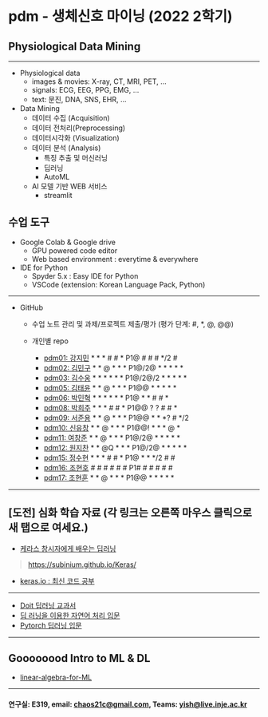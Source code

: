 # pdm - 생체신호 마이닝 (2022 2학기)
## Physiological Data Mining
---
* Physiological data
  - images & movies: X-ray, CT, MRI, PET, ...
  - signals: ECG, EEG, PPG, EMG, ...
  - text: 문진, DNA, SNS, EHR, ...
* Data Mining
  - 데이터 수집 (Acquisition)
  - 데이터 전처리(Preprocessing)
  - 데이터시각화 (Visualization)
  - 데이터 분석 (Analysis)
    * 특징 추출 및 머신러닝
    * 딥러닝
    * AutoML
  - AI 모델 기반 WEB 서비스
    * streamlit
    
## 수업 도구
* Google Colab & Google drive
  - GPU powered code editor
  - Web based environment : everytime & everywhere
* IDE for Python
  - Spyder 5.x : Easy IDE for Python
  - VSCode (extension: Korean Language Pack, Python)
---
* GitHub
  - 수업 노트 관리 및 과제/프로젝트 제출/평가 (평가 단계: #, *, @, @@)
  
  - 개인별 repo  
    * [pdm01: 강지민](https://github.com/rkdwlals37/pdm01) * * * # # * P1@ # # # */2 #
    * [pdm02: 김민구](https://github.com/alsrn36533/pdm02) * * @ * * * P1@/2@ * * * * *
    * [pdm03: 김수웅](https://github.com/rlatndnd9804/pdm03) * * * * * * P1@/2@/2 * * * * *
    * [pdm05: 김태윤](https://github.com/kimtaeyoon1/pdm05) * * @ * * * P1@@ * * * * * 
    * [pdm06: 박민혁](https://github.com/minhyeokpark/pdm06) * * * * * * P1@ * * # # * 
    * [pdm08: 박희주](https://github.com/suyangegrong/pdm08) * * * # # * P1@@ ? ? # # *
    * [pdm09: 서준용](https://github.com/joi0804/pdm09) * * @ * * * P1@@ * * *? # */2
    * [pdm10: 신유창](https://github.com/pdm10/pdm10) * * @ * * * P1@@! * * * @  *
    * [pdm11: 여창준](https://github.com/dpfpsel0622/pdm11) * * @ * * * P1@/2@ * * * * *
    * [pdm12: 원지찬](https://github.com/dnjswlcks67/pdm12) * * @Q * * * P1@/2@ * * * * *
    * [pdm15: 정수현](https://github.com/jungsh210/pbm15) * * * # # * P1@ * * */2 # #
    * [pdm16: 조현호]() # # # # # # P1# # # # # #
    * [pdm17: 조현훈](https://github.com/pdm17/pdm17) * * @ * * * P1@@ * * * * *

---
 
 ## [도전] 심화 학습 자료 (각 링크는 오른쪽 마우스 클릭으로 새 탭으로 여세요.)

 - [케라스 창시자에게 배우는 딥러닝](https://github.com/rickiepark/deep-learning-with-python-notebooks) 
 > https://subinium.github.io/Keras/
 - [keras.io : 최신 코드 공부](https://keras.io)
 ---
 - [Doit 딥러닝 교과서](http://easyspub.co.kr/20_Menu/BookView/472/PUB) 
 - [딥 러닝을 이용한 자연어 처리 입문](https://wikidocs.net/book/2155)
 - [Pytorch 딥러닝 입문](https://github.com/Justin-A/DeepLearning101)  
 ---
 ## Goooooood Intro to ML & DL
 - [linear-algebra-for-ML](https://www.freecodecamp.org/news/how-machine-learning-leverages-linear-algebra-to-optimize-model-trainingwhy-you-should-learn-the-fundamentals-of-linear-algebra/)
 ---
 
  #### 연구실: E319, email: chaos21c@gmail.com, Teams: yish@live.inje.ac.kr
 
